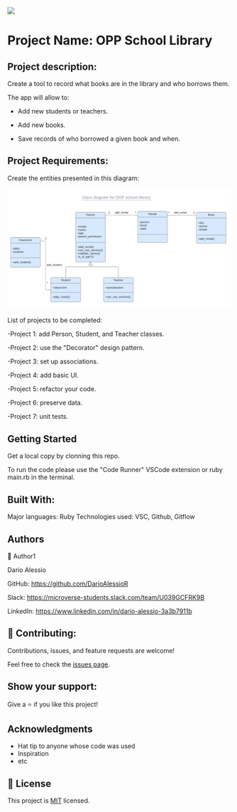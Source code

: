 ![](https://img.shields.io/badge/Microverse-blueviolet)

# Project Name: OPP School Library

## Project description:
Create a tool to record what books are in the library and who borrows them.

The app will allow to:

- Add new students or teachers.

- Add new books.

- Save records of who borrowed a given book and when.

## Project Requirements:
Create the entities presented in this diagram:

![](images/uml_class_diagram.png)

List of projects to be completed:

-Project 1: add Person, Student, and Teacher classes.

-Project 2: use the "Decorator" design pattern.

-Project 3: set up associations.

-Project 4: add basic UI.

-Project 5: refactor your code.

-Project 6: preserve data.

-Project 7: unit tests.


## Getting Started

Get a local copy by clonning this repo.

To run the code please use the "Code Runner" VSCode extension or
ruby main.rb in the terminal.

## Built With:
Major languages: Ruby
Technologies used: VSC, Github, Gitflow

##  Authors
👤 Author1

Dario Alessio

GitHub: https://github.com/DarioAlessioR

Slack: https://microverse-students.slack.com/team/U039GCFRK9B

LinkedIn: https://www.linkedin.com/in/dario-alessio-3a3b7911b

## 🤝 Contributing:

Contributions, issues, and feature requests are welcome!

Feel free to check the [issues page](../../issues/).

## Show your support:

Give a ⭐️ if you like this project!

## Acknowledgments

- Hat tip to anyone whose code was used
- Inspiration
- etc

## 📝 License

This project is [MIT](./MIT.md) licensed.